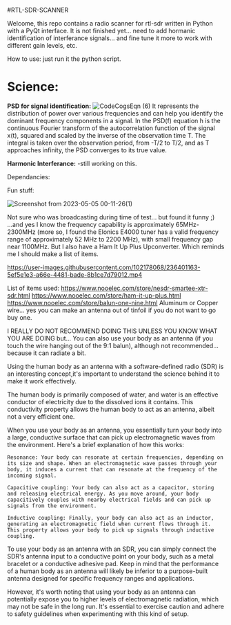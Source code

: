 #RTL-SDR-SCANNER 

Welcome, this repo contains a radio scanner for rtl-sdr written in Python with a PyQt interface.
It is not finished yet... need to add hormanic identification of interferance signals... and fine tune it more to work with different gain levels, etc.

How to use: just run it the python script.

# Science:

**PSD for signal identification:**
![CodeCogsEqn (6)](https://user-images.githubusercontent.com/102178068/236916805-25ab91ca-3bce-4a56-8188-40baa67b37c1.png)
It represents the distribution of power over various frequencies and can help you identify the dominant frequency components in a signal. In the PSD(f) equation h is the continuous Fourier transform of the autocorrelation function of the signal x(t), squared and scaled by the inverse of the observation time T. The integral is taken over the observation period, from -T/2 to T/2, and as T approaches infinity, the PSD converges to its true value.

**Harmonic Interferance:**
-still working on this.

Dependancies:

Fun stuff:

![Screenshot from 2023-05-05 00-11-26(1)](https://user-images.githubusercontent.com/102178068/236400169-979d01af-0014-40f0-8a7a-f11735689ebd.jpg)

Not sure who was broadcasting during time of test... but found it funny ;) 
...and yes I know the frequency capability is approximately 65MHz-2300MHz (more so, I found the Elonics E4000 tuner has a valid frequency range of approximately 52 MHz to 2200 MHz), with small frequency gap near 1100MHz. But I also have a Ham It Up Plus Upconverter.
Which reminds me I should make a list of items.

https://user-images.githubusercontent.com/102178068/236401163-5ef5e1e3-a66e-4481-bade-8b1ce7d79012.mp4

List of items used:
https://www.nooelec.com/store/nesdr-smartee-xtr-sdr.html
https://www.nooelec.com/store/ham-it-up-plus.html
https://www.nooelec.com/store/balun-one-nine.html
Aluminum or Copper wire... yes you can make an antenna out of tinfoil if you do not want to go buy one.

I REALLY DO NOT RECOMMEND DOING THIS UNLESS YOU KNOW WHAT YOU ARE DOING but...
You can also use your body as an antenna (if you touch the wire hanging out of the 9:1 balun), although not recommended... because it can radiate a bit.

Using the human body as an antenna with a software-defined radio (SDR) is an interesting concept,it's important to understand the science behind it to make it work effectively.

The human body is primarily composed of water, and water is an effective conductor of electricity due to the dissolved ions it contains. This conductivity property allows the human body to act as an antenna, albeit not a very efficient one.

When you use your body as an antenna, you essentially turn your body into a large, conductive surface that can pick up electromagnetic waves from the environment. Here's a brief explanation of how this works:

    Resonance: Your body can resonate at certain frequencies, depending on its size and shape. When an electromagnetic wave passes through your body, it induces a current that can resonate at the frequency of the incoming signal.

    Capacitive coupling: Your body can also act as a capacitor, storing and releasing electrical energy. As you move around, your body capacitively couples with nearby electrical fields and can pick up signals from the environment.

    Inductive coupling: Finally, your body can also act as an inductor, generating an electromagnetic field when current flows through it. This property allows your body to pick up signals through inductive coupling.

To use your body as an antenna with an SDR, you can simply connect the SDR's antenna input to a conductive point on your body, such as a metal bracelet or a conductive adhesive pad. Keep in mind that the performance of a human body as an antenna will likely be inferior to a purpose-built antenna designed for specific frequency ranges and applications.

However, it's worth noting that using your body as an antenna can potentially expose you to higher levels of electromagnetic radiation, which may not be safe in the long run. It's essential to exercise caution and adhere to safety guidelines when experimenting with this kind of setup.
